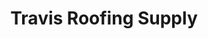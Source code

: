 ---
title: "Travis Roofing Supply"
url: /salt-lake-city/travis-roofing-supply/
shop: doityourself
---